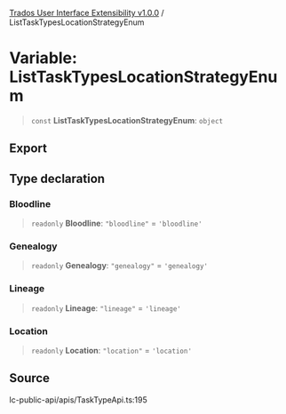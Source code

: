 [Trados User Interface Extensibility v1.0.0](../wiki/globals) / ListTaskTypesLocationStrategyEnum

# Variable: ListTaskTypesLocationStrategyEnum

> `const` **ListTaskTypesLocationStrategyEnum**: `object`

## Export

## Type declaration

### Bloodline

> `readonly` **Bloodline**: `"bloodline"` = `'bloodline'`

### Genealogy

> `readonly` **Genealogy**: `"genealogy"` = `'genealogy'`

### Lineage

> `readonly` **Lineage**: `"lineage"` = `'lineage'`

### Location

> `readonly` **Location**: `"location"` = `'location'`

## Source

lc-public-api/apis/TaskTypeApi.ts:195
